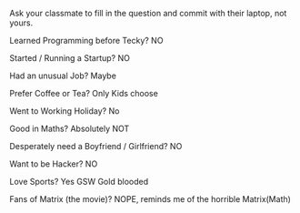 Ask your classmate to fill in the question and commit with their laptop, not yours.

Learned Programming before Tecky? NO

Started / Running a Startup? NO

Had an unusual Job? Maybe

Prefer Coffee or Tea? Only Kids choose

Went to Working Holiday? No

Good in Maths? Absolutely NOT

Desperately need a Boyfriend / Girlfriend? NO

Want to be Hacker? NO

Love Sports? Yes GSW Gold blooded

Fans of Matrix (the movie)? NOPE, reminds me of the horrible Matrix(Math)